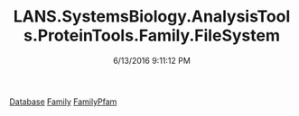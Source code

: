 ﻿---
title: LANS.SystemsBiology.AnalysisTools.ProteinTools.Family.FileSystem
date: 6/13/2016 9:11:12 PM
---

[Database](T-LANS.SystemsBiology.AnalysisTools.ProteinTools.Family.FileSystem.Database.html)
[Family](T-LANS.SystemsBiology.AnalysisTools.ProteinTools.Family.FileSystem.Family.html)
[FamilyPfam](T-LANS.SystemsBiology.AnalysisTools.ProteinTools.Family.FileSystem.FamilyPfam.html)
